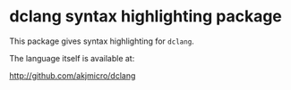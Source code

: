# dclang syntax highlighting package

This package gives syntax highlighting for `dclang`.

The language itself is available at:

http://github.com/akjmicro/dclang
